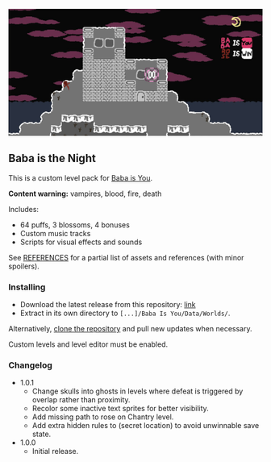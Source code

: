 ![Baba is the Night](map.png)

## Baba is the Night
This is a custom level pack for [Baba is You](https://hempuli.com/baba/).

**Content warning:** vampires, blood, fire, death

Includes:

* 64 puffs, 3 blossoms, 4 bonuses
* Custom music tracks
* Scripts for visual effects and sounds

See [REFERENCES](REFERENCES.md) for a partial list of assets and references (with minor spoilers).

### Installing

- Download the latest release from this repository: [link](https://github.com/someusername6/baba-is-the-night/archive/master.zip)
- Extract in its own directory to `[...]/Baba Is You/Data/Worlds/`.

Alternatively, [clone the repository](https://docs.github.com/en/github/creating-cloning-and-archiving-repositories/cloning-a-repository)
and pull new updates when necessary.

Custom levels and level editor must be enabled.

### Changelog
- 1.0.1
  - Change skulls into ghosts in levels where defeat is triggered by overlap rather than proximity.
  - Recolor some inactive text sprites for better visibility.
  - Add missing path to rose on Chantry level.
  - Add extra hidden rules to (secret location) to avoid unwinnable save state.
- 1.0.0
  - Initial release.
